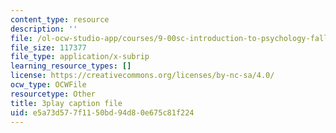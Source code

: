 ```yaml
---
content_type: resource
description: ''
file: /ol-ocw-studio-app/courses/9-00sc-introduction-to-psychology-fall-2011/e5a73d577f1150bd94d80e675c81f224_z9XQpjNgeBI.vtt
file_size: 117377
file_type: application/x-subrip
learning_resource_types: []
license: https://creativecommons.org/licenses/by-nc-sa/4.0/
ocw_type: OCWFile
resourcetype: Other
title: 3play caption file
uid: e5a73d57-7f11-50bd-94d8-0e675c81f224
---
```

